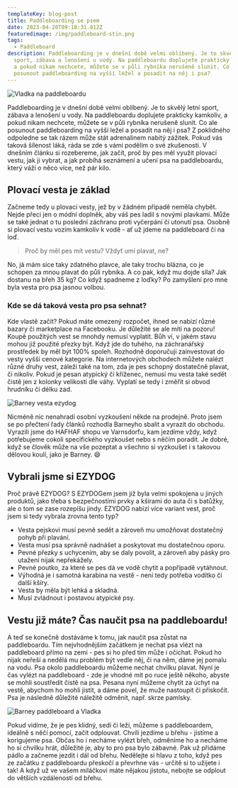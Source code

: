 ```yaml
---
templateKey: blog-post
title: Paddleboarding se psem
date: 2023-04-20T09:18:31.812Z
featuredimage: /img/paddleboard-stin.png
tags:
  - Paddleboard
description: Paddleboarding je v dnešní době velmi oblíbený. Je to skvělý letní
  sport, zábava a lenošení u vody. Na paddleboardu doplujete prakticky kamkoliv,
  a pokud nikam nechcete, můžete se v půli rybníka nerušeně slunit. Co ale
  posunout paddleboarding na vyšší ležel a posadit na něj i psa?
---
```

![Vladka na paddleboardu](/img/paddleboard-vladka-fuc.png)

Paddleboarding je v dnešní době velmi oblíbený. Je to skvělý letní sport, zábava a lenošení u vody. Na paddleboardu doplujete prakticky kamkoliv, a pokud nikam nechcete, můžete se v půli rybníka nerušeně slunit. Co ale posunout paddleboarding na vyšší ležel a posadit na něj i psa? Z poklidného odpoledne se tak rázem může stát adrenalinem nabitý zážitek. Pokud vás taková šílenost láká, ráda se zde s vámi podělím o své zkušenosti. V dnešním článku si rozebereme, jak začít, proč by pes měl využít plovací vestu, jak ji vybrat, a jak probíhá seznámení a učení psa na paddleboardu, který váží o něco více, než pár kilo.

## Plovací vesta je základ

Začneme tedy u plovací vesty, jež by v žádném případě neměla chybět. Nejde přeci jen o módní doplněk, aby váš pes ladil s novými plavkami. Může se také jednat o tu poslední záchranu proti vyčerpání či utonutí psa. Osobně si plovací vestu vozím kamkoliv k vodě - ať už jdeme na paddleboard či na loď.

> Proč by měl pes mít vestu? Vždyť umí plavat, ne?

No, já mám sice taky zdatného plavce, ale taky trochu blázna, co je schopen za mnou plavat do půli rybníka. A co pak, když mu dojde síla? Jak dostanu na břeh 35 kg? Co když spadneme z loďky? Po zamyšlení pro mne byla vesta pro psa jasnou volbou.

### Kde se dá taková vesta pro psa sehnat?

Kde vlastě začít? Pokud máte omezený rozpočet, ihned se nabízí různé bazary či marketplace na Facebooku. Je důležité se ale míti na pozoru! Koupě použitých vest se mnohdy nemusí vyplatit. Bůh ví, v jakém stavu mohou již použité přezky být. Když jde do tuhého, na záchranářský prostředek by měl být 100% spoleh. Rozhodně doporučuji zainvestovat do vesty vyšší cenové kategorie. Na internetových obchodech můžete nalézt různé druhy vest, záleží také na tom, zda je pes schopný dostatečně plavat, či nikoliv. Pokud je pesan atypický či kříženec, nemusí mu vesta také sedět čistě jen z kolonky velikosti dle váhy. Vyplatí se tedy i změřit si obvod hrudníku či délku zad.

![Barney vesta ezydog](/img/barney-ezydog-1.png)

Nicméně nic nenahradí osobní vyzkoušení někde na prodejně. Proto jsem se po přečtení řady článků rozhodla Barneyho sbalit a vyrazit do obchodu. Vyrazili jsme do HAFHAF shopu ve Varnsdorfu, kam jezdíme vždy, když potřebujeme cokoli specifického vyzkoušet nebo s něčím poradit. Je dobré, když se člověk může na vše pozeptat a všechno si vyzkoušet i s takovou dělovou koulí, jako je Barney. 😄

## Vybrali jsme si EZYDOG

Proč právě EZYDOG? S EZYDOGem jsem již byla velmi spokojena u jiných produktů, jako třeba s bezpečnostími prvky a kšírami do auta či s batůžky, ale o tom se zase rozepíšu jindy. EZYDOG nabízí více variant vest, proč jsem si tedy vybrala zrovna tento typ?

* Vesta pejskovi musí pevně sedět a zároveň mu umožňovat dostatečný pohyb při plavání.
* Vesta musí psa správně nadnášet a poskytovat mu dostatečnou oporu.
* Pevné přezky s uchycením, aby se daly povolit, a zároveň aby pásky pro utažení nijak nepřekážely.
* Pevné poutko, za které se pes dá ve vodě chytit a popřípadě vytáhnout.
* Výhodná je i samotná karabina na vestě - není tedy potřeba vodítko či další kšíry.
* Vesta by měla být lehká a skladná.
* Musí zvládnout i postavou atypické psy.

## Vestu již máte? Čas naučit psa na paddleboardu!

A teď se konečně dostáváme k tomu, jak naučit psa zůstat na paddleboardu. Tím nejvhodnějším začátkem je nechat psa vlézt na paddleboard přímo na zemi - pes si ho před tím může i očichat. Pokud ho nijak neřeší a nedělá mu problém být vedle něj, či na něm, dáme jej pomalu na vodu. Psa okolo paddleboardu můžeme nechat chvilku plavat. Nyní je čas vylézt na paddleboard - zde je vhodné mít po ruce ještě někoho, abyste se mohli soustředit čistě na psa. Pesana nyní můžeme chytit za úchyt na vestě, abychom ho mohli jistit, a dáme povel, že muže nastoupit či přiskočit. Psa je následně důležité náležitě odměnit, např. skrze pamlsky.

![Barney paddleboard a Vladka](/img/paddleboard-vladka-fuc.png)

Pokud vidíme, že je pes klidný, sedí či leží, můžeme s paddleboardem, ideálně s něčí pomocí, začít odplouvat. Chvíli jezdíme u břehu - jistíme a korigujeme psa. Občas ho i necháme vylézt břeh, odměníme ho a necháme ho si chvilku hrát, důležité je, aby to pro psa bylo zábavné. Pak už přidáme pádlo a začneme jezdit i dál od břehu. Nedělejte si hlavu z toho, když pes ze začátku z paddleboardu přeskočí a převrhne vás - určitě si to užijete i tak! A když už ve vašem miláčkovi máte nějakou jistotu, nebojte se odplout do větších vzdáleností od břehu.